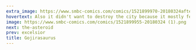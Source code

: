 ```yaml
---
extra_image: https://www.smbc-comics.com/comics/1521899970-20180324after (1).png
hovertext: Also it didn't want to destroy the city because it mostly feeds off of aquatic insects.
image: https://www.smbc-comics.com/comics/1521899955-20180324 (1).png
next: the-asteroid
prev: excelsior
title: Gojirasaurus
---
```

